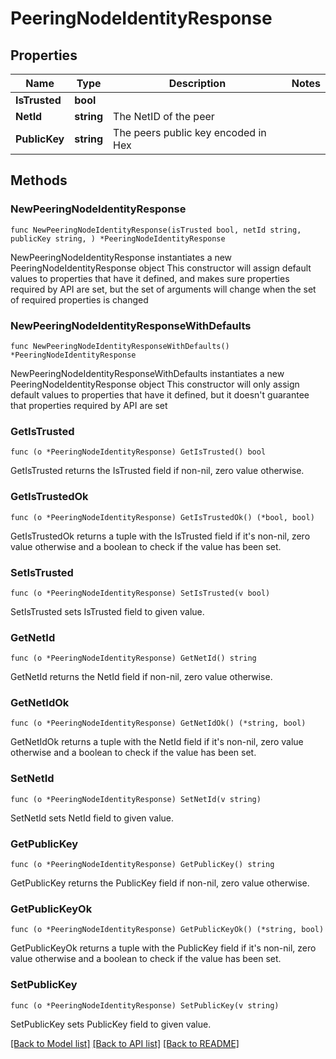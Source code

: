 # PeeringNodeIdentityResponse

## Properties

Name | Type | Description | Notes
------------ | ------------- | ------------- | -------------
**IsTrusted** | **bool** |  | 
**NetId** | **string** | The NetID of the peer | 
**PublicKey** | **string** | The peers public key encoded in Hex | 

## Methods

### NewPeeringNodeIdentityResponse

`func NewPeeringNodeIdentityResponse(isTrusted bool, netId string, publicKey string, ) *PeeringNodeIdentityResponse`

NewPeeringNodeIdentityResponse instantiates a new PeeringNodeIdentityResponse object
This constructor will assign default values to properties that have it defined,
and makes sure properties required by API are set, but the set of arguments
will change when the set of required properties is changed

### NewPeeringNodeIdentityResponseWithDefaults

`func NewPeeringNodeIdentityResponseWithDefaults() *PeeringNodeIdentityResponse`

NewPeeringNodeIdentityResponseWithDefaults instantiates a new PeeringNodeIdentityResponse object
This constructor will only assign default values to properties that have it defined,
but it doesn't guarantee that properties required by API are set

### GetIsTrusted

`func (o *PeeringNodeIdentityResponse) GetIsTrusted() bool`

GetIsTrusted returns the IsTrusted field if non-nil, zero value otherwise.

### GetIsTrustedOk

`func (o *PeeringNodeIdentityResponse) GetIsTrustedOk() (*bool, bool)`

GetIsTrustedOk returns a tuple with the IsTrusted field if it's non-nil, zero value otherwise
and a boolean to check if the value has been set.

### SetIsTrusted

`func (o *PeeringNodeIdentityResponse) SetIsTrusted(v bool)`

SetIsTrusted sets IsTrusted field to given value.


### GetNetId

`func (o *PeeringNodeIdentityResponse) GetNetId() string`

GetNetId returns the NetId field if non-nil, zero value otherwise.

### GetNetIdOk

`func (o *PeeringNodeIdentityResponse) GetNetIdOk() (*string, bool)`

GetNetIdOk returns a tuple with the NetId field if it's non-nil, zero value otherwise
and a boolean to check if the value has been set.

### SetNetId

`func (o *PeeringNodeIdentityResponse) SetNetId(v string)`

SetNetId sets NetId field to given value.


### GetPublicKey

`func (o *PeeringNodeIdentityResponse) GetPublicKey() string`

GetPublicKey returns the PublicKey field if non-nil, zero value otherwise.

### GetPublicKeyOk

`func (o *PeeringNodeIdentityResponse) GetPublicKeyOk() (*string, bool)`

GetPublicKeyOk returns a tuple with the PublicKey field if it's non-nil, zero value otherwise
and a boolean to check if the value has been set.

### SetPublicKey

`func (o *PeeringNodeIdentityResponse) SetPublicKey(v string)`

SetPublicKey sets PublicKey field to given value.



[[Back to Model list]](../README.md#documentation-for-models) [[Back to API list]](../README.md#documentation-for-api-endpoints) [[Back to README]](../README.md)


